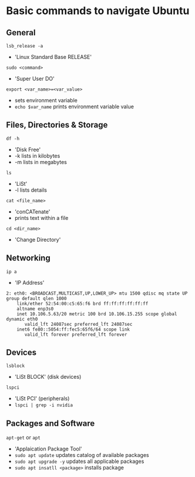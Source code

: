 # Basic commands to navigate Ubuntu #

## General ##

`lsb_release -a`
* 'Linux Standard Base RELEASE'

`sudo <command>`
* 'Super User DO'

`export <var_name>=<var_value>`
* sets environment variable
* `echo $var_name` prints environment variable value


## Files, Directories & Storage ##

`df -h`
* 'Disk Free'
* -k lists in kilobytes
* -m lists in megabytes

`ls`
* 'LiSt'
* -l lists details

`cat <file_name>`
* 'conCATenate'
* prints text within a file

`cd <dir_name>`
* 'Change Directory'

## Networking

`ip a`
* 'IP Address'
```
2: eth0: <BROADCAST,MULTICAST,UP,LOWER_UP> mtu 1500 qdisc mq state UP group default qlen 1000
    link/ether 52:54:00:c5:65:f6 brd ff:ff:ff:ff:ff:ff
    altname enp3s0
    inet 10.106.5.63/20 metric 100 brd 10.106.15.255 scope global dynamic eth0
       valid_lft 24087sec preferred_lft 24087sec
    inet6 fe80::5054:ff:fec5:65f6/64 scope link
       valid_lft forever preferred_lft forever
```

## Devices ##

`lsblock`
* 'LiSt BLOCK' (disk devices)

`lspci`
* 'LiSt PCI' (peripherals)
* `lspci | grep -i nvidia`

## Packages and Software ##

`apt-get` or `apt`
* 'Applaication Package Tool'
* `sudo apt update` updates catalog of available packages
* `sudo apt upgrade -y` updates all applicable packages
* `sudo apt insatll <package>` installs package
